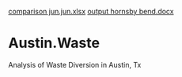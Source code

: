 [comparison jun.jun.xlsx](https://github.com/akushashvili/Austin.Waste/files/7133073/comparison.jun.jun.xlsx)
[output hornsby bend.docx](https://github.com/akushashvili/Austin.Waste/files/7133040/output.hornsby.bend.docx)
# Austin.Waste
Analysis of Waste Diversion in Austin, Tx
